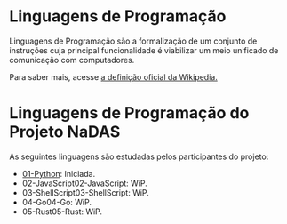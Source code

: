 # Linguagens de Programação

Linguagens de Programação são a formalização de um conjunto de instruções cuja principal funcionalidade é viabilizar um meio unificado  de comunicação com computadores.

Para saber mais, acesse [a definição oficial da Wikipedia.](https://en.wikipedia.org/wiki/Programming_language)

# Linguagens de Programação do Projeto NaDAS

As seguintes linguagens são estudadas pelos participantes do projeto:

- [01-Python](01-Python): Iniciada.
- 02-JavaScript02-JavaScript: WiP.
- 03-ShellScript03-ShellScript: WiP.
- 04-Go04-Go: WiP.
- 05-Rust05-Rust: WiP.
